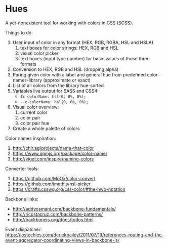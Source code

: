 # Hues

A yet-nonexistent tool for working with colors in CSS (SCSS).

Things to do:

1. User input of color in any format (HEX, RGB, RGBA, HSL and HSLA)
    1. text boxes for color strings: HEX, RGB and HSL
    2. visual color picker
    3. text boxes (input type number) for basic values of those three formats
2. Conversion to HEX, RGB and HSL (dropping alpha)
3. Paring given color with a label and general hue from predefined color-names-library (approximate or exact)
4. List of all colors from the library hue-sorted
5. Variables live output for SASS and CSS4:
    - `$c-colorName: hsl(0, 0%, 0%);`
    - `--c-colorName: hsl(0, 0%, 0%);`
6. Visual color overview:
    1. current color
    2. color pair
    3. color pair hue
7. Create a whole palette of colors


Color names inspiration:

1. http://chir.ag/projects/name-that-color
2. https://www.npmjs.org/package/color-namer
3. http://viget.com/inspire/naming-colors

Converter tools:

1. https://github.com/MoOx/color-convert
2. https://github.com/imathis/hsl-picker
3. https://drafts.csswg.org/css-color/#the-hwb-notation

Backbone links:
- http://addyosmani.com/backbone-fundamentals/
- http://ricostacruz.com/backbone-patterns/
- http://backbonejs.org/docs/todos.html

Event dispatcher: https://lostechies.com/derickbailey/2011/07/19/references-routing-and-the-event-aggregator-coordinating-views-in-backbone-js/
